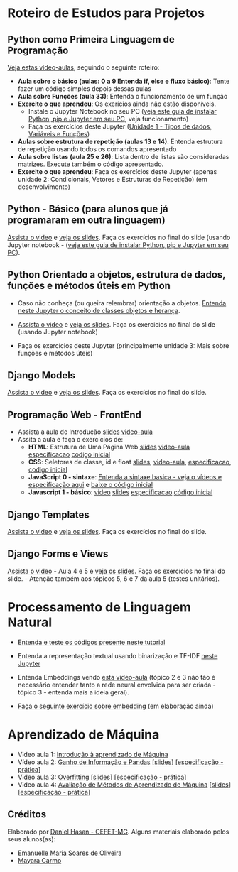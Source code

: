 # Roteiro de Estudos para Projetos

## Python como Primeira Linguagem de Programação


[Veja estas vídeo-aulas](https://www.youtube.com/watch?v=lJjR906426o&list=PLfCKf0-awunOu2WyLe2pSD2fXUo795xRe), seguindo o seguinte roteiro:

- **Aula sobre o básico (aulas: 0 a 9 Entenda if, else e fluxo básico)**: Tente fazer um código simples depois dessas aulas
- **Aula sobre Funções (aula 33)**: Entenda o funcionamento de um função
- **Exercite o que aprendeu**:  Os exerícios ainda não estão disponíveis.
    - Instale o Jupyter Notebook no seu PC  ([veja este guia de instalar Python, pip e Jupyter em seu PC](https://docs.google.com/document/d/1xa_1cAIyMb_oC3-0tEqpaSG4Fdip1enkPBOnm62IAy4/edit?usp=sharing),  veja funcionamento)
    - Faça os exercícios deste Jupyter ([Unidade 1 - Tipos de dados, Variáveis e Funções](python/unidade-1.ipynb)) 
- **Aulas sobre estrutura de repetição (aulas 13 e 14)**: Entenda estrutura de repetição usando todos os comandos apresentado 
- **Aula sobre listas (aula 25 e 26)**: Lista dentro de listas são consideradas matrizes. Execute também o código apresentado.
- **Exercite o que aprendeu**: Faça os exercícios deste Jupyter (apenas unidade 2: Condicionais, Vetores e Estruturas de Repetição) (em desenvolvimento)

## Python - Básico (para alunos que já programaram em outra linguagem)


[Assista o video](https://www.youtube.com/watch?v=ZkttLNk2jXY&list=PLwIaU1DGYV6skjkahOKtpgs9bPXlrVrIp) e [veja os slides](https://daniel-hasan.github.io/cefet-web-grad/classes/python1). Faça os exercícios no final do slide (usando Jupyter notebook - ([veja este guia de instalar Python, pip e Jupyter em seu PC](https://docs.google.com/document/d/1xa_1cAIyMb_oC3-0tEqpaSG4Fdip1enkPBOnm62IAy4/edit?usp=sharing)). 

## Python Orientado a objetos, estrutura de dados, funções e métodos úteis em Python

- Caso não conheça (ou queira relembrar) orientação a objetos. [Entenda neste Jupyter o conceito de classes objetos e herança](python/conceitos_orientacao_objetos.ipynb).

- [Assista o video](https://www.youtube.com/watch?v=2i8EAUGPyNE&list=PLwIaU1DGYV6skjkahOKtpgs9bPXlrVrIp&index=5) e [veja os slides](https://daniel-hasan.github.io/cefet-web-grad/classes/python2). Faça os exercícios no final do slide (usando Jupyter notebook)

- Faça os exercícios deste Jupyter (principalmente unidade 3: Mais sobre funções e métodos úteis)


## Django Models

[Assista o video](https://www.youtube.com/watch?v=--1KwDBqhN8&list=PLwIaU1DGYV6skjkahOKtpgs9bPXlrVrIp&index=11) e [veja os slides](https://daniel-hasan.github.io/cefet-web-grad/classes/python2). Faça os exercícios no final do slide.

## Programação Web - FrontEnd

- Assista a aula de Introdução [slides](https://fegemo.github.io/cefet-front-end/classes/intro) [video-aula](https://www.youtube.com/watch?v=ceJjdHE_C30&list=PLNaBD3CnN0-8b7lNxYp5GP_uajyFRn2ek&index=2)
- Assita a aula e faça o exercícios de: 
    - **HTML**: Estrutura de Uma Página Web [slides](https://fegemo.github.io/cefet-front-end/classes/html1) [video-aula](https://www.youtube.com/watch?v=XihlxlIroww&list=PLNaBD3CnN0-8b7lNxYp5GP_uajyFRn2ek&index=7) [especificacao](https://github.com/fegemo/cefet-front-end-pirates/) [codigo inicial](https://github.com/fegemo/cefet-front-end-pirates/archive/master.zip)
    - **CSS**: Seletores de classe, id e float [slides](https://fegemo.github.io/cefet-front-end/classes/css1), [video-aula](https://www.youtube.com/watch?v=nxc4nJmDdmA&list=PLNaBD3CnN0-8b7lNxYp5GP_uajyFRn2ek&index=23), [especificacao](https://github.com/fegemo/cefet-front-end-bees), [codigo inicial](https://github.com/fegemo/cefet-front-end-bees/archive/master.zip)
    - **JavaScript 0 - sintaxe**: [Entenda a sintaxe basica - veja o vídeos e especificação aqui](https://daniel-hasan.github.io/cefet-front-end-js0) e [baixe o código inicial](https://github.com/daniel-hasan/cefet-front-end-js0/archive/master.zip)
    - **Javascript 1 - básico**: [video](https://www.youtube.com/watch?v=PqsdbYExuSs&list=PLNaBD3CnN0-8b7lNxYp5GP_uajyFRn2ek&index=60) [slides](https://fegemo.github.io/cefet-front-end/classes/js1) [especificacao](https://github.com/fegemo/cefet-front-end-math) [código inicial](https://github.com/fegemo/cefet-front-end-math/archive/master.zip)


## Django Templates

[Assista o video](https://www.youtube.com/watch?v=--1KwDBqhN8&list=PLwIaU1DGYV6skjkahOKtpgs9bPXlrVrIp&index=11) e [veja os slides](https://daniel-hasan.github.io/cefet-web-grad/classes/python2). Faça os exercícios no final do slide.


## Django Forms e  Views

[Assista o video](https://www.youtube.com/watch?v=mVDPkyIs7nk&list=PLwIaU1DGYV6skjkahOKtpgs9bPXlrVrIp&index=24) - Aula 4 e 5 e [veja os slides](https://daniel-hasan.github.io/cefet-web-grad/classes/python2). Faça os exercícios no final do slide. 
    - Atenção também aos tópicos 5, 6 e 7 da aula 5 (testes unitários). 


# Processamento de Linguagem Natural
- [Entenda e teste os códigos presente neste tutorial](https://medium.com/@maelyalways/nltk-tutorial-8175e57fbfda) 
- Entenda a representação textual usando binarização e TF-IDF [neste Jupyter](pln/representacao_texto.ipynb)
- Entenda Embeddings vendo [esta video-aula](https://www.youtube.com/watch?v=bF-ymXA1CFg&list=PLwIaU1DGYV6tUx10fCTw5aPnqypbbK_GJ&index=39) (tópico 2 e 3 não tão é necessário entender tanto a rede neural envolvida para ser criada - tópico 3 - entenda mais a ideia geral). 

- [Faça o seguinte exercício sobre embedding](pln/embeddings.ipynb) (em elaboração ainda)

# Aprendizado de Máquina
- Video aula 1: [Introdução à aprendizado de Máquina](https://www.youtube.com/watch?v=cpcBPg_z2Dg&list=PLwIaU1DGYV6u0XXOuQl8gEg0Rf05gDB9t)
- Vídeo aula 2: [Ganho de Informação e Pandas](https://cefetmgbr-my.sharepoint.com/:v:/g/personal/hasan_cefetmg_br/EZ2_xzLdvxJBnKgskULu3K8Bu-K67lKJAGSgOAxQ7RFhtg?e=HExoTV) \[[slides](https://drive.google.com/open?id=1TgLJbcRj_Q5I-zqYYgMqyomKRxalW0Q0saJIS3XXeX8)\] \[[especificação - prática](https://github.com/daniel-hasan/ap-de-maquina-cefetmg-ganho-de-informacao/archive/master.zip)\]
- Video aula 3: [Overfitting](https://www.youtube.com/watch?v=X3uecBfWxO8&list=PLwIaU1DGYV6tUx10fCTw5aPnqypbbK_GJ&index=5) \[[slides](https://drive.google.com/open?id=1gfs2bZPje502OB0DkVvOIH_mqWhWQHtPCRjRVRRPts8)\] \[[especificação - prática](https://github.com/daniel-hasan/ap-de-maquina-cefetmg-overfitting/archive/master.zip)\]
- Video aula 4: [Avaliação de Métodos de Aprendizado de Máquina](https://www.youtube.com/watch?v=Ag06UuWTsr4&list=PLwIaU1DGYV6tUx10fCTw5aPnqypbbK_GJ&index=12) \[[slides](https://drive.google.com/open?id=1u5x2b9BxmGXAWtfe9WanBIdqrt2k2ArKuEGY5Ks-okA)\] \[[especificação - prática](https://github.com/daniel-hasan/ap-de-maquina-cefetmg-avaliacao/archive/master.zip)\]

## Créditos
Elaborado por [Daniel Hasan - CEFET-MG](https://github.com/daniel-hasan). Alguns materiais elaborado pelos seus alunos(as):

- [Emanuelle Maria Soares de Oliveira](https://github.com/manuuz)
- [Mayara Carmo](http://github.com/maymdc)
